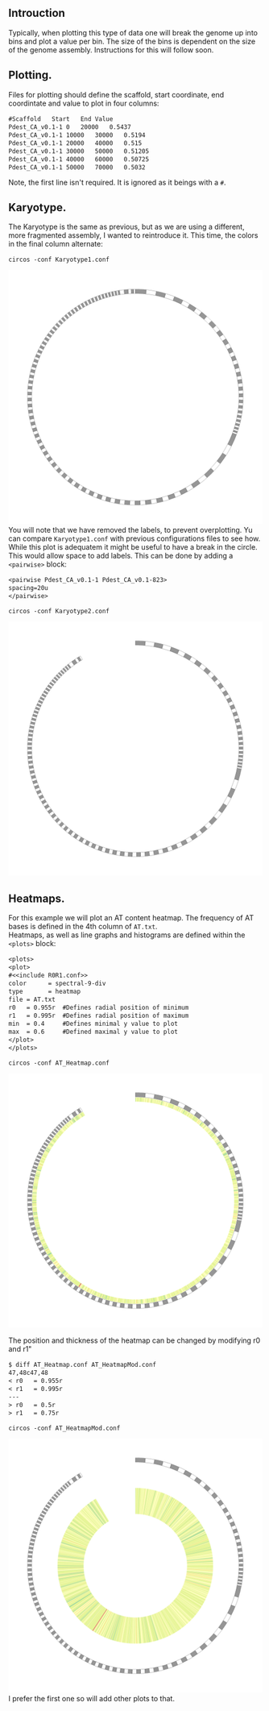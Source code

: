 ## Introuction
Typically, when plotting this type of data one will break the genome up into bins and plot a value per bin. The size of the bins is dependent on the size of the genome assembly. Instructions for this will follow soon.

## Plotting.
Files for plotting should define the scaffold, start coordinate, end coordintate and value to plot in four columns:
```
#Scaffold	Start	End	Value
Pdest_CA_v0.1-1	0	20000	0.5437
Pdest_CA_v0.1-1	10000	30000	0.5194
Pdest_CA_v0.1-1	20000	40000	0.515
Pdest_CA_v0.1-1	30000	50000	0.51205
Pdest_CA_v0.1-1	40000	60000	0.50725
Pdest_CA_v0.1-1	50000	70000	0.5032
```
Note, the first line isn't required. It is ignored as it beings with a `#`.

## Karyotype.
The Karyotype is the same as previous, but as we are using a different, more fragmented assembly, I wanted to reintroduce it. This time, the colors in the final column alternate:
```
circos -conf Karyotype1.conf
```
![Backbone Karyotype](./images/Karyotpe1.png)
You will note that we have removed the labels, to prevent overplotting. Yu can compare `Karyotype1.conf` with previous configurations files to see how.
While this plot is adequatem it might be useful to have a break in the circle. This would allow space to add labels. This can be done by adding a `<pairwise>` block:
```
<pairwise Pdest_CA_v0.1-1 Pdest_CA_v0.1-823>
spacing=20u
</pairwise>
```

```
circos -conf Karyotype2.conf
```

![Karyotype with break](./images/Karyotype2.png)

## Heatmaps.
For this example we will plot an AT content heatmap. The frequency of AT bases is defined in the 4th column of `AT.txt`.\
Heatmaps, as well as line graphs and histograms are defined within the `<plots>` block:
```
<plots>
<plot>
#<<include R0R1.conf>>
color      = spectral-9-div
type       = heatmap
file = AT.txt
r0   = 0.955r  #Defines radial position of minimum
r1   = 0.995r  #Defines radial position of maximum
min  = 0.4     #Defines minimal y value to plot
max  = 0.6     #Defined maximal y value to plot
</plot>
</plots>
```

```
circos -conf AT_Heatmap.conf
```

![AT content heatmap](./images/Heatmap.png)

The position and thickness of the heatmap can be changed by modifying r0 and r1"
```
$ diff AT_Heatmap.conf AT_HeatmapMod.conf
47,48c47,48
< r0   = 0.955r
< r1   = 0.995r
---
> r0   = 0.5r
> r1   = 0.75r
```

```
circos -conf AT_HeatmapMod.conf
```

![AT content heatmap modified](./images/HeatmapMod.png)
I prefer the first one so will add other plots to that.


